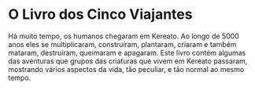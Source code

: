 # O Livro dos Cinco Viajantes

Há muito tempo, os humanos chegaram em Kereato. Ao longo de 5000 anos eles se multiplicaram, construíram, plantaram, criaram e também mataram, destruíram, queimaram e apagaram. Este livro contém algumas das aventuras que grupos das criaturas que vivem em Kereato passaram, mostrando vários aspectos da vida, tão peculiar, e tão normal ao mesmo tempo.

